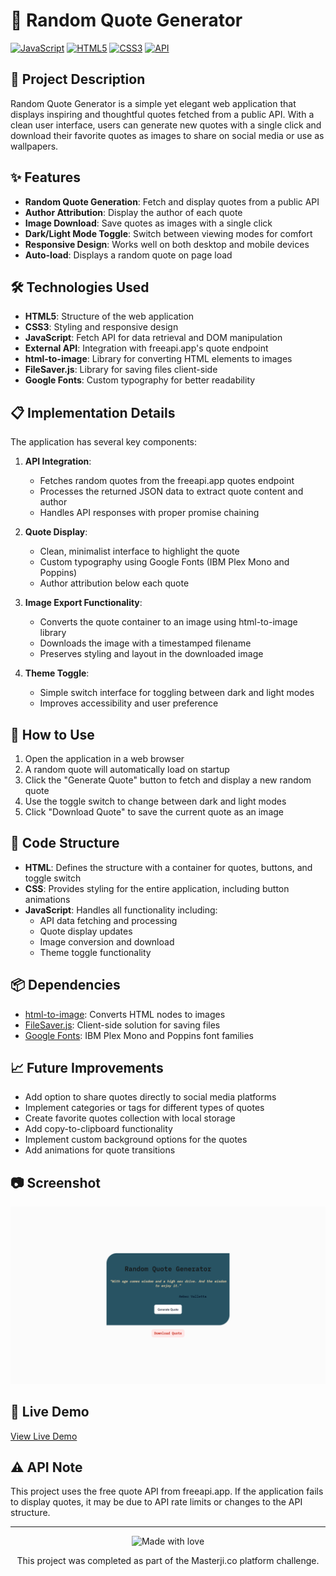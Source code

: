 # 📜 Random Quote Generator

[![JavaScript](https://img.shields.io/badge/JavaScript-F7DF1E?style=for-the-badge&logo=javascript&logoColor=black)](https://developer.mozilla.org/en-US/docs/Web/JavaScript)
[![HTML5](https://img.shields.io/badge/HTML5-E34F26?style=for-the-badge&logo=html5&logoColor=white)](https://developer.mozilla.org/en-US/docs/Web/HTML)
[![CSS3](https://img.shields.io/badge/CSS3-1572B6?style=for-the-badge&logo=css3&logoColor=white)](https://developer.mozilla.org/en-US/docs/Web/CSS)
[![API](https://img.shields.io/badge/API-Integration-2ea44f?style=for-the-badge)](https://freeapi.app)

## 📝 Project Description

Random Quote Generator is a simple yet elegant web application that displays inspiring and thoughtful quotes fetched from a public API. With a clean user interface, users can generate new quotes with a single click and download their favorite quotes as images to share on social media or use as wallpapers.

## ✨ Features

- **Random Quote Generation**: Fetch and display quotes from a public API
- **Author Attribution**: Display the author of each quote
- **Image Download**: Save quotes as images with a single click
- **Dark/Light Mode Toggle**: Switch between viewing modes for comfort
- **Responsive Design**: Works well on both desktop and mobile devices
- **Auto-load**: Displays a random quote on page load

## 🛠️ Technologies Used

- **HTML5**: Structure of the web application
- **CSS3**: Styling and responsive design 
- **JavaScript**: Fetch API for data retrieval and DOM manipulation
- **External API**: Integration with freeapi.app's quote endpoint
- **html-to-image**: Library for converting HTML elements to images
- **FileSaver.js**: Library for saving files client-side
- **Google Fonts**: Custom typography for better readability

## 📋 Implementation Details

The application has several key components:

1. **API Integration**:
   - Fetches random quotes from the freeapi.app quotes endpoint
   - Processes the returned JSON data to extract quote content and author
   - Handles API responses with proper promise chaining

2. **Quote Display**:
   - Clean, minimalist interface to highlight the quote
   - Custom typography using Google Fonts (IBM Plex Mono and Poppins)
   - Author attribution below each quote

3. **Image Export Functionality**:
   - Converts the quote container to an image using html-to-image library
   - Downloads the image with a timestamped filename
   - Preserves styling and layout in the downloaded image

4. **Theme Toggle**:
   - Simple switch interface for toggling between dark and light modes
   - Improves accessibility and user preference

## 🚀 How to Use

1. Open the application in a web browser
2. A random quote will automatically load on startup
3. Click the "Generate Quote" button to fetch and display a new random quote
4. Use the toggle switch to change between dark and light modes
5. Click "Download Quote" to save the current quote as an image

## 🧩 Code Structure

- **HTML**: Defines the structure with a container for quotes, buttons, and toggle switch
- **CSS**: Provides styling for the entire application, including button animations
- **JavaScript**: Handles all functionality including:
  - API data fetching and processing
  - Quote display updates
  - Image conversion and download
  - Theme toggle functionality

## 📦 Dependencies

- [html-to-image](https://github.com/bubkoo/html-to-image): Converts HTML nodes to images
- [FileSaver.js](https://github.com/eligrey/FileSaver.js/): Client-side solution for saving files
- [Google Fonts](https://fonts.google.com/): IBM Plex Mono and Poppins font families

## 📈 Future Improvements

- Add option to share quotes directly to social media platforms
- Implement categories or tags for different types of quotes
- Create favorite quotes collection with local storage
- Add copy-to-clipboard functionality
- Implement custom background options for the quotes
- Add animations for quote transitions

## 📷 Screenshot

![random_quote_generator](<../03-[Cohort] JS Assignment/random_quote_generator.png>)

## 🔗 Live Demo

[View Live Demo](https://masterji-co-coding-challenges-hui8.vercel.app/)

## ⚠️ API Note

This project uses the free quote API from freeapi.app. If the application fails to display quotes, it may be due to API rate limits or changes to the API structure.

---

<div align="center">
  <img src="https://img.shields.io/badge/Made%20with%20%E2%9D%A4%EF%B8%8F%20by-gokuthecoder-red" alt="Made with love">
  <p>This project was completed as part of the Masterji.co platform challenge.</p>
</div>

